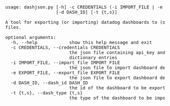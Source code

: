 <pre>
usage: dashjson.py [-h] -c CREDENTIALS (-i IMPORT_FILE | -e EXPORT_FILE)
                   [-d DASH_ID] [-t {t,s}]

A tool for exporting (or importing) datadog dashboards to (or from) json
files.

optional arguments:
  -h, --help            show this help message and exit
  -c CREDENTIALS, --credentials CREDENTIALS
                        the json file containing api_key and app_key as
                        dictionary entries
  -i IMPORT_FILE, --import_file IMPORT_FILE
                        the json file to import dashboard definition from
  -e EXPORT_FILE, --export_file EXPORT_FILE
                        the json file to export dashboard definition to
  -d DASH_ID, --dash_id DASH_ID
                        the id of the dashboard to be exported
  -t {t,s}, --dash_type {t,s}
                        the type of the dashboard to be imported or exported
</pre>
